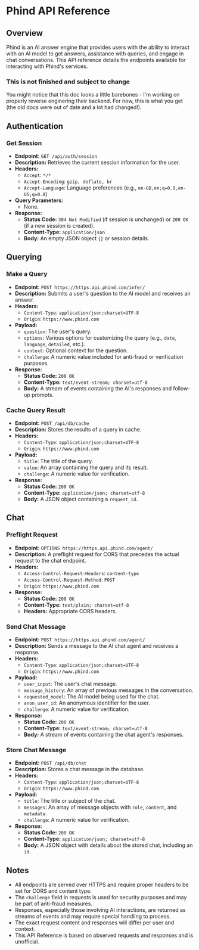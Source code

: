 # Phind API Reference
 
 ## Overview
 
 Phind is an AI answer engine that provides users with the ability to interact with an AI model to get answers, assistance with queries, and engage in chat conversations. This API reference details the endpoints available for interacting with Phind's services.

 ### This is not finished and subject to change
 
 You might notice that this doc looks a little barebones - I'm working on properly reverse enginering their backend. For now, this is what you get (the old docs were out of date and a lot had changed!).

 
 ## Authentication
 
 ### Get Session
 
 - **Endpoint:** `GET /api/auth/session`
 - **Description:** Retrieves the current session information for the user.
 - **Headers:**
   - `Accept`: `*/*`
   - `Accept-Encoding`: `gzip, deflate, br`
   - `Accept-Language`: Language preferences (e.g., `en-GB,en;q=0.9,en-US;q=0.8`)
 - **Query Parameters:**
   - None.
 - **Response:**
   - **Status Code:** `304 Not Modified` (if session is unchanged) or `200 OK` (if a new session is created).
   - **Content-Type:** `application/json`
   - **Body:** An empty JSON object `{}` or session details.
 
 ## Querying
 
 ### Make a Query
 
 - **Endpoint:** `POST https://https.api.phind.com/infer/`
 - **Description:** Submits a user's question to the AI model and receives an answer.
 - **Headers:**
   - `Content-Type`: `application/json;charset=UTF-8`
   - `Origin`: `https://www.phind.com`
 - **Payload:**
   - `question`: The user's query.
   - `options`: Various options for customizing the query (e.g., `date`, `language`, `detailed`, etc.).
   - `context`: Optional context for the question.
   - `challenge`: A numeric value included for anti-fraud or verification purposes.
 - **Response:**
   - **Status Code:** `200 OK`
   - **Content-Type:** `text/event-stream; charset=utf-8`
   - **Body:** A stream of events containing the AI's responses and follow-up prompts.
 
 ### Cache Query Result
 
 - **Endpoint:** `POST /api/db/cache`
 - **Description:** Stores the results of a query in cache.
 - **Headers:**
   - `Content-Type`: `application/json;charset=UTF-8`
   - `Origin`: `https://www.phind.com`
 - **Payload:**
   - `title`: The title of the query.
   - `value`: An array containing the query and its result.
   - `challenge`: A numeric value for verification.
 - **Response:**
   - **Status Code:** `200 OK`
   - **Content-Type:** `application/json; charset=utf-8`
   - **Body:** A JSON object containing a `request_id`.
 
 ## Chat
 
 ### Preflight Request
 
 - **Endpoint:** `OPTIONS https://https.api.phind.com/agent/`
 - **Description:** A preflight request for CORS that precedes the actual request to the chat endpoint.
 - **Headers:**
   - `Access-Control-Request-Headers`: `content-type`
   - `Access-Control-Request-Method`: `POST`
   - `Origin`: `https://www.phind.com`
 - **Response:**
   - **Status Code:** `200 OK`
   - **Content-Type:** `text/plain; charset=utf-8`
   - **Headers:** Appropriate CORS headers.
 
 ### Send Chat Message
 
 - **Endpoint:** `POST https://https.api.phind.com/agent/`
 - **Description:** Sends a message to the AI chat agent and receives a response.
 - **Headers:**
   - `Content-Type`: `application/json;charset=UTF-8`
   - `Origin`: `https://www.phind.com`
 - **Payload:**
   - `user_input`: The user's chat message.
   - `message_history`: An array of previous messages in the conversation.
   - `requested_model`: The AI model being used for the chat.
   - `anon_user_id`: An anonymous identifier for the user.
   - `challenge`: A numeric value for verification.
 - **Response:**
   - **Status Code:** `200 OK`
   - **Content-Type:** `text/event-stream; charset=utf-8`
   - **Body:** A stream of events containing the chat agent's responses.
 
 ### Store Chat Message
 
 - **Endpoint:** `POST /api/db/chat`
 - **Description:** Stores a chat message in the database.
 - **Headers:**
   - `Content-Type`: `application/json;charset=UTF-8`
   - `Origin`: `https://www.phind.com`
 - **Payload:**
   - `title`: The title or subject of the chat.
   - `messages`: An array of message objects with `role`, `content`, and `metadata`.
   - `challenge`: A numeric value for verification.
 - **Response:**
   - **Status Code:** `200 OK`
   - **Content-Type:** `application/json; charset=utf-8`
   - **Body:** A JSON object with details about the stored chat, including an `id`.
 
 ## Notes
 
 - All endpoints are served over HTTPS and require proper headers to be set for CORS and content type.
 - The `challenge` field in requests is used for security purposes and may be part of anti-fraud measures.
 - Responses, especially those involving AI interactions, are returned as streams of events and may require special handling to process.
 - The exact request content and responses will differ per user and context.
 - This API Reference is based on observed requests and responses and is unofficial.
